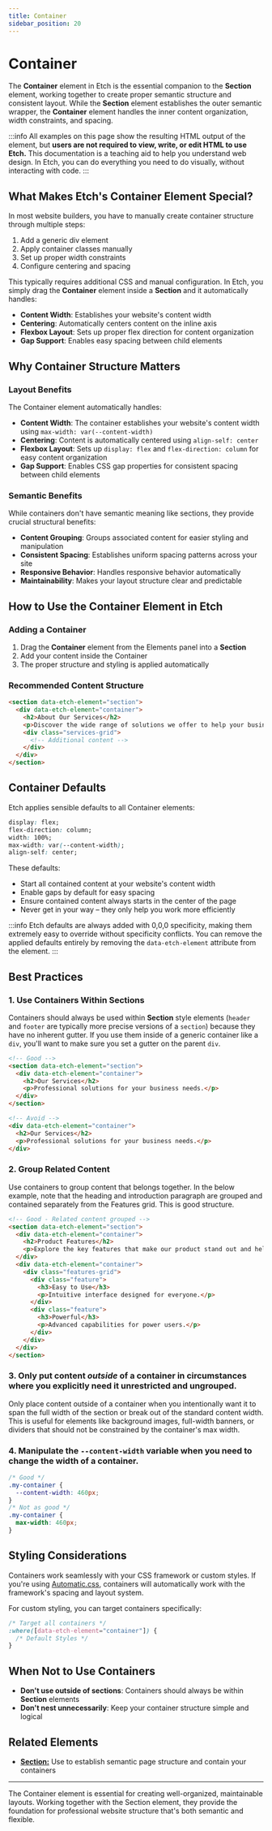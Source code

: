 ```yaml
---
title: Container
sidebar_position: 20
---
```


# Container

The **Container** element in Etch is the essential companion to the **Section** element, working together to create proper semantic structure and consistent layout. While the **Section** element establishes the outer semantic wrapper, the **Container** element handles the inner content organization, width constraints, and spacing.

:::info
All examples on this page show the resulting HTML output of the element, but **users are not required to view, write, or edit HTML to use Etch.** This documentation is a teaching aid to help you understand web design. In Etch, you can do everything you need to do visually, without interacting with code.
:::

## What Makes Etch's Container Element Special?

In most website builders, you have to manually create container structure through multiple steps:

1. Add a generic div element
2. Apply container classes manually
3. Set up proper width constraints
4. Configure centering and spacing

This typically requires additional CSS and manual configuration. In Etch, you simply drag the **Container** element inside a **Section** and it automatically handles:

- **Content Width**: Establishes your website's content width
- **Centering**: Automatically centers content on the inline axis
- **Flexbox Layout**: Sets up proper flex direction for content organization
- **Gap Support**: Enables easy spacing between child elements

## Why Container Structure Matters

### Layout Benefits
The Container element automatically handles:

- **Content Width**: The container establishes your website's content width using `max-width: var(--content-width)`
- **Centering**: Content is automatically centered using `align-self: center`
- **Flexbox Layout**: Sets up `display: flex` and `flex-direction: column` for easy content organization
- **Gap Support**: Enables CSS gap properties for consistent spacing between child elements

### Semantic Benefits
While containers don't have semantic meaning like sections, they provide crucial structural benefits:

- **Content Grouping**: Groups associated content for easier styling and manipulation
- **Consistent Spacing**: Establishes uniform spacing patterns across your site
- **Responsive Behavior**: Handles responsive behavior automatically
- **Maintainability**: Makes your layout structure clear and predictable

## How to Use the Container Element in Etch

### Adding a Container
1. Drag the **Container** element from the Elements panel into a **Section**
2. Add your content inside the Container
3. The proper structure and styling is applied automatically

### Recommended Content Structure
```html
<section data-etch-element="section">
  <div data-etch-element="container">
    <h2>About Our Services</h2>
    <p>Discover the wide range of solutions we offer to help your business grow and succeed.</p>
    <div class="services-grid">
      <!-- Additional content -->
    </div>
  </div>
</section>
```

## Container Defaults

Etch applies sensible defaults to all Container elements:

```css
display: flex;
flex-direction: column;
width: 100%;
max-width: var(--content-width);
align-self: center;
```

These defaults:
- Start all contained content at your website's content width
- Enable gaps by default for easy spacing
- Ensure contained content always starts in the center of the page
- Never get in your way – they only help you work more efficiently

:::info
Etch defaults are always added with 0,0,0 specificity, making them extremely easy to override without specificity conflicts. You can remove the applied defaults entirely by removing the `data-etch-element` attribute from the element.
:::

## Best Practices

### 1. Use Containers Within Sections
Containers should always be used within **Section** style elements (`header` and `footer` are typically more precise versions of a `section`) because they have no inherent gutter. If you use them inside of a generic container like a `div`, you'll want to make sure you set a gutter on the parent `div`.

```html
<!-- Good -->
<section data-etch-element="section">
  <div data-etch-element="container">
    <h2>Our Services</h2>
    <p>Professional solutions for your business needs.</p>
  </div>
</section>

<!-- Avoid -->
<div data-etch-element="container">
  <h2>Our Services</h2>
  <p>Professional solutions for your business needs.</p>
</div>
```

### 2. Group Related Content
Use containers to group content that belongs together. In the below example, note that the heading and introduction paragraph are grouped and contained separately from the Features grid. This is good structure.

```html
<!-- Good - Related content grouped -->
<section data-etch-element="section">
  <div data-etch-element="container">
    <h2>Product Features</h2>
    <p>Explore the key features that make our product stand out and help you achieve your goals.</p>
  </div>
  <div data-etch-element="container">
    <div class="features-grid">
      <div class="feature">
        <h3>Easy to Use</h3>
        <p>Intuitive interface designed for everyone.</p>
      </div>
      <div class="feature">
        <h3>Powerful</h3>
        <p>Advanced capabilities for power users.</p>
      </div>
    </div>
  </div>
</section>
```

### 3. Only put content _outside_ of a container in circumstances where you explicitly need it unrestricted and ungrouped.

Only place content outside of a container when you intentionally want it to span the full width of the section or break out of the standard content width. This is useful for elements like background images, full-width banners, or dividers that should not be constrained by the container's max width.

### 4. Manipulate the `--content-width` variable when you need to change the width of a container.

```css
/* Good */
.my-container {
  --content-width: 460px;
}
/* Not as good */
.my-container {
  max-width: 460px;
}
```

## Styling Considerations

Containers work seamlessly with your CSS framework or custom styles. If you're using [Automatic.css](https://automaticcss.com), containers will automatically work with the framework's spacing and layout system.

For custom styling, you can target containers specifically:

```css
/* Target all containers */
:where([data-etch-element="container"]) {
  /* Default Styles */
}
```

## When Not to Use Containers

- **Don't use outside of sections**: Containers should always be within **Section** elements
- **Don't nest unnecessarily**: Keep your container structure simple and logical

## Related Elements

- **[Section:](section)** Use to establish semantic page structure and contain your containers

---

The Container element is essential for creating well-organized, maintainable layouts. Working together with the Section element, they provide the foundation for professional website structure that's both semantic and flexible. 